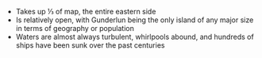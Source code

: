 * Takes up ⅓ of map, the entire eastern side
* Is relatively open, with Gunderlun being the only island of any major size in terms of geography or population
* Waters are almost always turbulent, whirlpools abound, and hundreds of ships have been sunk over the past centuries
